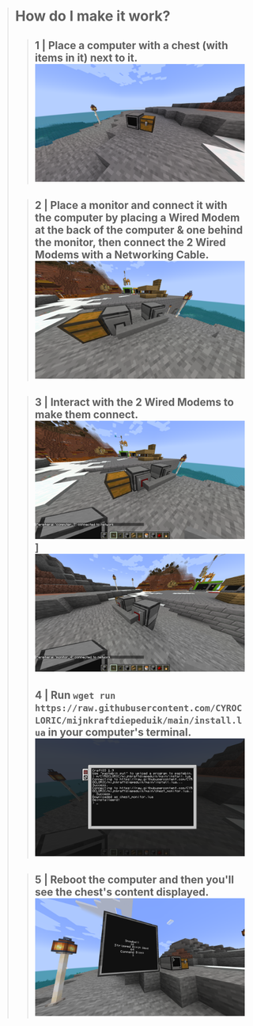 > # How do I make it work?
>> ## 1 | Place a **computer** with a **chest** (with items in it) next to it. ![Picture For Guidance](https://github.com/CYROCLORIC/mijnkraftdiepeduik/blob/main/Ignore%20This%20Folder/2024-05-28_10.41.05.png)  
>
>>## 2 | Place a **monitor** and connect it with the **computer** by placing a **Wired Modem** at the back of the **computer** & one behind the **monitor**, then connect the 2 **Wired Modems** with a **Networking Cable**. ![Picture For Guidance](https://github.com/CYROCLORIC/mijnkraftdiepeduik/blob/main/Ignore%20This%20Folder/2024-05-28_10.43.52.png)  
>
>> ## 3 | Interact with the 2 **Wired Modems** to make them connect. ![Picture For Guidance](https://github.com/CYROCLORIC/mijnkraftdiepeduik/blob/main/Ignore%20This%20Folder/2024-05-28_10.44.35.png)] ![Picture For Guidance](https://github.com/CYROCLORIC/mijnkraftdiepeduik/blob/main/Ignore%20This%20Folder/2024-05-28_10.44.50.png)  
>> ## 4 | Run `wget run https://raw.githubusercontent.com/CYROCLORIC/mijnkraftdiepeduik/main/install.lua` in your computer's terminal. ![Picture For Guidance](https://github.com/CYROCLORIC/mijnkraftdiepeduik/blob/main/Ignore%20This%20Folder/2024-05-28_10.45.55.png)  
>
>> ## 5 | Reboot the **computer** and then you'll see the **chest**'s content displayed. ![Picture](https://github.com/CYROCLORIC/mijnkraftdiepeduik/blob/main/Ignore%20This%20Folder/2024-05-28_10.47.59.png)  
